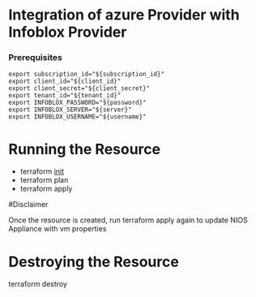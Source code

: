 # Integration of azure Provider with Infoblox Provider

### Prerequisites
```
export subscription_id="${subscription_id}"
export client_id="${client_id}"
export client_secret="${client_secret}"
export tenant_id="${tenant_id}"
export INFOBLOX_PASSWORD="${password}"
export INFOBLOX_SERVER="${server}"
export INFOBLOX_USERNAME="${username}"
```
# Running the Resource

- terraform [init](https://www.terraform.io/docs/commands/init.html)
- terraform plan
- terraform apply

#Disclaimer

 Once the resource is created, run terraform apply again to update NIOS Appliance with vm properties

# Destroying the Resource
 terraform destroy
